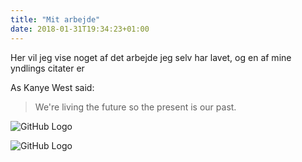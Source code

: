 ```yaml
---
title: "Mit arbejde"
date: 2018-01-31T19:34:23+01:00
---
```


Her vil jeg vise noget af det arbejde jeg selv har lavet, og en af mine yndlings citater er 

As Kanye West said:

> We're living the future so
> the present is our past.

![GitHub Logo](/images/hair.png)

![GitHub Logo](/images/hair2.png)